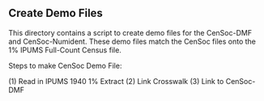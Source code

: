 ## Create Demo Files 

This directory contains a script to create demo files for the CenSoc-DMF and CenSoc-Numident. These demo files match the CenSoc files onto the 1\% IPUMS Full-Count Census file. 

Steps to make CenSoc Demo File:

(1) Read in IPUMS 1940 1% Extract
(2) Link Crosswalk 
(3) Link to CenSoc-DMF 


